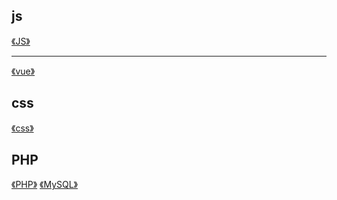 js
---
[《JS》](JS/JS.md)

---
[《vue》](vue/vue.md)

css
---
[《css》](css/css.md)

PHP
---
[《PHP》](PHP/PHP.md)
[《MySQL》](PHP/MySQL.md)